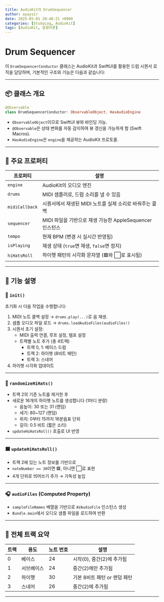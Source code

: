 ```yaml
---
title: AudioKit의 DrumSequencer
author: ayaysir
date: 2025-05-01 20:48:21 +0900
categories: [StudyLog, AudioKit]
tags: [AudioKit, 음향이론]
---
```


# Drum Sequencer

이 `DrumSequencerConductor` 클래스는 AudioKit과 SwiftUI를 활용한 드럼 시퀀서 로직을 담당하며, 기본적인 구조와 기능은 다음과 같습니다:

---

## 📦 클래스 개요

```swift
@Observable
class DrumSequencerConductor: ObservableObject, HasAudioEngine
```

- `ObservableObject`이므로 SwiftUI 뷰와 바인딩 가능.
- `@Observable`은 상태 변화를 자동 감지하여 뷰 갱신을 가능하게 함 (Swift Macros).
- `HasAudioEngine`은 `engine`을 제공하는 AudioKit 프로토콜.

---

## 🧠 주요 프로퍼티

| 프로퍼티       | 설명 |
|----------------|------|
| `engine`       | AudioKit의 오디오 엔진 |
| `drums`        | MIDI 샘플러로, 드럼 소리를 낼 수 있음 |
| `midiCallback` | 시퀀서에서 재생된 MIDI 노트를 실제 소리로 바꿔주는 콜백 |
| `sequencer`    | MIDI 파일을 기반으로 재생 가능한 AppleSequencer 인스턴스 |
| `tempo`        | 현재 BPM (변경 시 실시간 반영됨) |
| `isPlaying`    | 재생 상태 (`true`면 재생, `false`면 정지) |
| `hiHatsRoll`   | 하이햇 패턴의 시각화 문자열 (🟩와 ⬜️로 표시됨) |

---

## 🥁 기능 설명

### 🎵 `init()`

초기화 시 다음 작업을 수행합니다:

1. MIDI 노트 콜백 설정 → `drums.play(...)`로 음 재생.
2. 샘플 오디오 파일 로드 → `drums.loadAudioFiles(audioFiles!)`
3. 시퀀서 초기 설정:
   - MIDI 출력 연결, 루프 설정, 템포 설정
   - 트랙별 노트 추가 (총 4트랙)
     - 트랙 0, 1: 베이스 드럼
     - 트랙 2: 하이햇 (8비트 패턴)
     - 트랙 3: 스네어
4. 하이햇 시각화 업데이트

---

### 🧪 `randomizeHiHats()`

- 트랙 2의 기존 노트를 제거한 후
- 새로운 16개의 하이햇 노트를 생성합니다 (1마디 분량)
  - 음높이: 30 또는 31 (랜덤)
  - 세기: 80~127 (랜덤)
  - 위치: 0부터 15까지 16분음표 단위
  - 길이: 0.5 비트 (짧은 소리)
- `updateHiHatsRoll()` 호출로 UI 반영

---

### 🟩 `updateHiHatsRoll()`

- 트랙 2에 있는 노트 정보를 기반으로
- `noteNumber == 30`이면 🟩, 아니면 ⬜️로 표현
- 4개 단위로 띄어쓰기 추가 → 가독성 높임

---

### 🎧 `audioFiles` (Computed Property)

- `sampleFileNames` 배열을 기반으로 `AVAudioFile` 인스턴스 생성
- `Bundle.main`에서 오디오 샘플 파일을 로드하여 반환

---

## 🎼 전체 트랙 요약

| 트랙 | 용도      | 노트 번호 | 설명                        |
|------|-----------|-----------|-----------------------------|
| 0    | 베이스    | 24        | 시작(0), 중간(2)에 추가됨   |
| 1    | 서브베이스| 24        | 중간(2)에만 추가됨         |
| 2    | 하이햇     | 30        | 기본 8비트 패턴 or 랜덤 패턴 |
| 3    | 스네어     | 26        | 중간(2)에 추가됨           |

---
